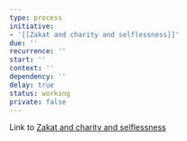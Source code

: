 ```yaml
---
type: process
initiative:
- '[[Zakat and charity and selflessness]]'
due: ''
recurrence: ''
start: ''
context: ''
dependency: ''
delay: true
status: working
private: false
---
```


Link to [Zakat and charity and selflessness](docs/sidebar1/Initiatives/worship/Zakat%20and%20charity%20and%20selflessness.md)
